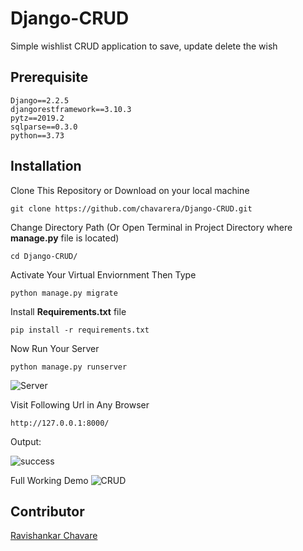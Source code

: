 # Django-CRUD
Simple wishlist CRUD application to save, update delete the wish

## Prerequisite
```
Django==2.2.5
djangorestframework==3.10.3
pytz==2019.2
sqlparse==0.3.0
python==3.73
```

## Installation

Clone This Repository or Download on your local machine
```
git clone https://github.com/chavarera/Django-CRUD.git
```
Change Directory Path (Or Open Terminal in Project Directory where **manage.py** file is located)
```
cd Django-CRUD/
```

Activate Your Virtual Enviornment Then Type 
```
python manage.py migrate
```

Install **Requirements.txt** file
```
pip install -r requirements.txt
```

Now Run Your Server 
```
python manage.py runserver
```
![Server](https://github.com/chavarera/Django-CRUD/blob/master/img/server.PNG)

Visit Following Url in Any Browser
```
http://127.0.0.1:8000/
```

Output:

![success](https://github.com/chavarera/Django-CRUD/blob/master/img/success.PNG)


Full Working Demo
![CRUD](https://github.com/chavarera/Django-CRUD/blob/master/img/FirstApp.gif)


## Contributor
[Ravishankar  Chavare](http://github.com/chavarera)
